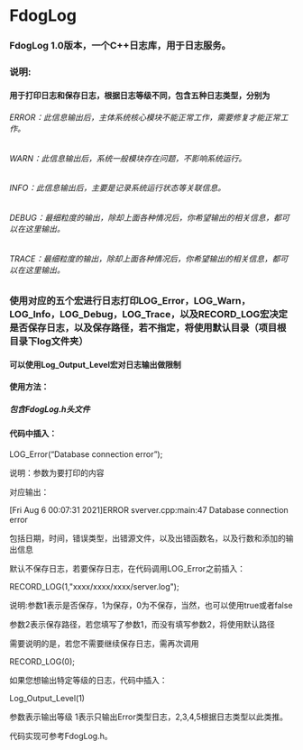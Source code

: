 # FdogLog
### FdogLog 1.0版本，一个C++日志库，用于日志服务。

### 说明:

#### 用于打印日志和保存日志，根据日志等级不同，包含五种日志类型，分别为

###### ERROR：此信息输出后，主体系统核心模块不能正常工作，需要修复才能正常工作。

###### WARN：此信息输出后，系统一般模块存在问题，不影响系统运行。

###### INFO：此信息输出后，主要是记录系统运行状态等关联信息。

###### DEBUG：最细粒度的输出，除却上面各种情况后，你希望输出的相关信息，都可以在这里输出。

###### TRACE：最细粒度的输出，除却上面各种情况后，你希望输出的相关信息，都可以在这里输出。

 

### 使用对应的五个宏进行日志打印LOG_Error，LOG_Warn，LOG_Info，LOG_Debug，LOG_Trace，以及RECORD_LOG宏决定是否保存日志，以及保存路径，若不指定，将使用默认目录（项目根目录下log文件夹）

 

#### 可以使用Log_Output_Level宏对日志输出做限制

 

#### 使用方法：

##### 包含FdogLog.h头文件

 

#### 代码中插入：

LOG_Error(“Database connection error”);

说明：参数为要打印的内容

 

对应输出：

[Fri Aug  6 00:07:31 2021]ERROR sverver.cpp:main:47 Database connection error

 包括日期，时间，错误类型，出错源文件，以及出错函数名，以及行数和添加的输出信息

 

默认不保存日志，若要保存日志，在代码调用LOG_Error之前插入： 

RECORD_LOG(1,"xxxx/xxxx/xxxx/server.log");

说明:参数1表示是否保存，1为保存，0为不保存，当然，也可以使用true或者false

参数2表示保存路径，若您填写了参数1，而没有填写参数2，将使用默认路径

 

需要说明的是，若您不需要继续保存日志，需再次调用

RECORD_LOG(0);

 

如果您想输出特定等级的日志，代码中插入：

Log_Output_Level(1)

参数表示输出等级 1表示只输出Error类型日志，2,3,4,5根据日志类型以此类推。

 

代码实现可参考FdogLog.h。